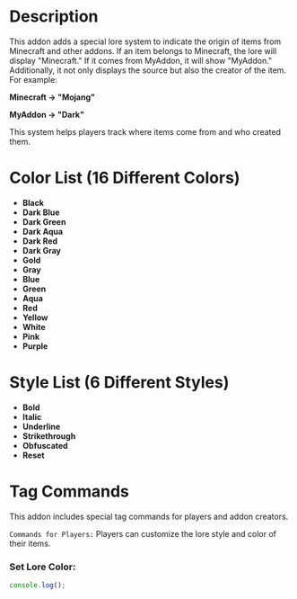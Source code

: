 # Description 

This addon adds a special lore system to indicate the origin of items from Minecraft and other addons. If an item belongs to Minecraft, the lore will display "Minecraft." If it comes from MyAddon, it will show "MyAddon." Additionally, it not only displays the source but also the creator of the item. For example:

**Minecraft → "Mojang"**

**MyAddon → "Dark"**

This system helps players track where items come from and who created them.

# Color List (16 Different Colors)

- **Black**
- **Dark Blue**
- **Dark Green**
- **Dark Aqua**
- **Dark Red**
- **Dark Gray**
- **Gold**
- **Gray**
- **Blue**
- **Green**
- **Aqua**
- **Red**
- **Yellow**
- **White**
- **Pink**
- **Purple**

# Style List (6 Different Styles)

- **Bold**
- **Italic**
- **Underline**
- **Strikethrough**
- **Obfuscated**
- **Reset**

# Tag Commands

This addon includes special tag commands for players and addon creators.

`Commands for Players:`
Players can customize the lore style and color of their items.

### Set Lore Color:
```js
console.log();
```
